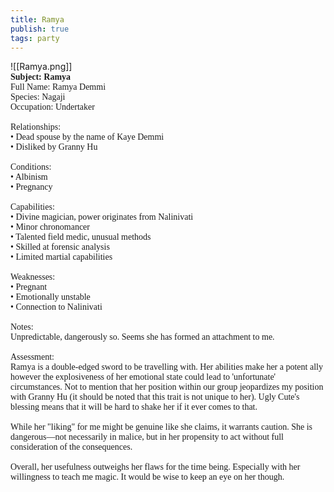```yaml
---
title: Ramya
publish: true
tags: party
---
```

![[Ramya.png]]
<span style="font-family: 'Lucida Handwriting'; font-optical-sizing: auto; font-style: normal; word-break: break-word;"><br>**Subject: Ramya**<br>Full Name: Ramya Demmi<br>Species: Nagaji<br>Occupation: Undertaker <br><br>Relationships:
<br><span>&bull;</span> Dead spouse by the name of Kaye Demmi
<br><span>&bull;</span> Disliked by Granny Hu
<br><br>
Conditions:
<br><span>&bull;</span> Albinism
<br><span>&bull;</span> Pregnancy
<br><br>
Capabilities:
<br><span>&bull;</span> Divine magician, power originates from Nalinivati
<br><span>&bull;</span> Minor chronomancer
<br><span>&bull;</span> Talented field medic, unusual methods
<br><span>&bull;</span> Skilled at forensic analysis
<br><span>&bull;</span> Limited martial capabilities
<br><br>
Weaknesses:
<br><span>&bull;</span> Pregnant
<br><span>&bull;</span> Emotionally unstable
<br><span>&bull;</span> Connection to Nalinivati 
<br><br>
Notes: 
<br>Unpredictable, dangerously so. Seems she has formed an attachment to me. 
<br><br>Assessment: 
<br>Ramya is a double-edged sword to be travelling with. Her abilities make her a potent ally however the explosiveness of her emotional state could lead to 'unfortunate' circumstances. Not to mention that her position within our group jeopardizes my position with Granny Hu (it should be noted that this trait is not unique to her). Ugly Cute's blessing means that it will be hard to shake her if it ever comes to that.<br><br>While her "liking" for me might be genuine like she claims, it warrants caution. She is dangerous—not necessarily in malice, but in her propensity to act without full consideration of the consequences. <br><br>Overall, her usefulness outweighs her flaws for the time being. Especially with her willingness to teach me magic. It would be wise to keep an eye on her though.</span>